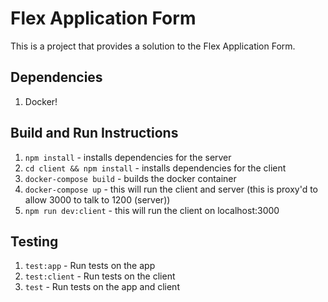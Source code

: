 # Flex Application Form
This is a project that provides a solution to the Flex Application Form. 

## Dependencies
1. Docker!

## Build and Run Instructions
1. `npm install`              - installs dependencies for the server
2. `cd client && npm install` - installs dependencies for the client
2. `docker-compose build`     - builds the docker container
3. `docker-compose up`        - this will run the client and server (this is proxy'd to allow 3000 to talk to 1200 (server))
4. `npm run dev:client`       - this will run the client on localhost:3000

## Testing
1. `test:app`                 - Run tests on the app
2. `test:client`              - Run tests on the client
3. `test`                     - Run tests on the app and client

